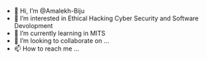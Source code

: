 - 👋 Hi, I’m @Amalekh-Biju
- 👀 I’m interested in Ethical Hacking Cyber Security and Software Devolopment
- 🌱 I’m currently learning in MITS
- 💞️ I’m looking to collaborate on ...
- 📫 How to reach me ...

<!---
Amalekh-Biju/Amalekh-Biju is a ✨ special ✨ repository because its `README.md` (this file) appears on your GitHub profile.
You can click the Preview link to take a look at your changes.
--->
